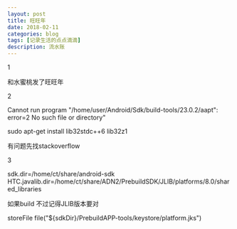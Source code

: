 ```yaml
---
layout: post
title: 旺旺年
date: 2018-02-11
categories: blog
tags: [记录生活的点点滴滴]
description: 流水账
---
```


1 

和水蜜桃发了旺旺年

2

Cannot run program "/home/user/Android/Sdk/build-tools/23.0.2/aapt": error=2 No such file or directory"

sudo apt-get install lib32stdc++6 lib32z1

有问题先找stackoverflow

3

sdk.dir=/home/ct/share/android-sdk
HTC.javalib.dir=/home/ct/share/ADN2/PrebuildSDK/JLIB/platforms/8.0/shared_libraries

如果build 不过记得JLIB版本要对

storeFile file("${sdkDir}/PrebuildAPP-tools/keystore/platform.jks")














